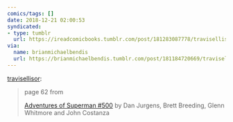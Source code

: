 ```yaml
---
comics/tags: []
date: 2018-12-21 02:00:53
syndicated:
- type: tumblr
  url: https://ireadcomicbooks.tumblr.com/post/181283087778/travisellisor-page-62-from-adventures-of
via:
  name: brianmichaelbendis
  url: https://brianmichaelbendis.tumblr.com/post/181184720669/travisellisor-page-62-from-adventures-of
---
```


<p><a href="http://travisellisor.tumblr.com/post/179077439197/page-62-from-adventures-of-superman-500-by-dan" class="tumblr_blog">travisellisor</a>:</p><blockquote><p>page 62 from

<a href="http://www.comixology.com/Adventures-of-Superman-1986-2006-500/digital-comic/12669">Adventures of Superman #500</a> by Dan Jurgens, Brett Breeding, Glenn Whitmore and John Costanza</p></blockquote>